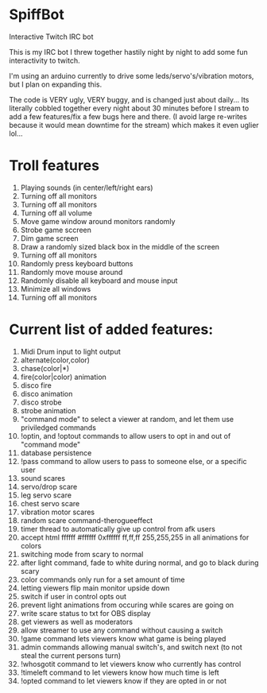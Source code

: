 SpiffBot 
========

Interactive Twitch IRC bot

This is my IRC bot I threw together hastily night by night to add some fun interactivity to twitch. 

I'm using an arduino currently to drive some leds/servo's/vibration motors, but I plan on expanding this.

The code is VERY ugly, VERY buggy, and is changed just about daily... Its literally cobbled together every night about 30 minutes before I stream to add a few features/fix a few bugs here and there. (I avoid large re-writes because it would mean downtime for the stream) which makes it even uglier lol...

<h1>Troll features</h1>
<ol>
<li>Playing sounds (in center/left/right ears)</li>
<li>Turning off all monitors</li>
<li>Turning off all monitors</li>
<li>Turning off all volume</li>
<li>Move game window around monitors randomly</li>
<li>Strobe game sccreen</li>
<li>Dim game screen</li>
<li>Draw a randomly sized black box in the middle of the screen</li>
<li>Turning off all monitors</li>
<li>Randomly press keyboard buttons</li>
<li>Randomly move mouse around</li>
<li>Randomly disable all keyboard and mouse input</li>
<li>Minimize all windows</li>
<li>Turning off all monitors</li>
</ol>

<h1>Current list of added features:</h1>
<ol>
<li>Midi Drum input to light output</li>
<li>alternate(color,color)</li>
<li>chase(color|*)</li>
<li>fire(color|color) animation</li>
<li>disco fire</li>
<li>disco animation</li>
<li>disco strobe</li>
<li>strobe animation</li>
<li>"command mode" to select a viewer at random, and let them use priviledged commands</li>
<li>!optin, and !optout commands to allow users to opt in and out of "command mode"</li>
<li>database persistence</li>
<li>!pass command to allow users to pass to someone else, or a specific user</li>
<li>sound scares</li>
<li>servo/drop scare</li>
<li>leg servo scare</li>
<li>chest servo scare</li>
<li>vibration motor scares</li>
<li>random scare command-therogueeffect</li>
<li>timer thread to automatically give up control from afk users</li>
<li>accept html ffffff #ffffff 0xffffff ff,ff,ff 255,255,255 in all animations for colors </li>
<li>switching mode from scary to normal</li>
<li>after light command, fade to white during normal, and go to black during scary</li>
<li>color commands only run for a set amount of time</li>
<li>letting viewers flip main monitor upside down</li>
<li>switch if user in control opts out</li>
<li>prevent light animations from occuring while scares are going on</li>
<li>write scare status to txt for OBS display</li>
<li>get viewers as well as moderators</li>
<li>allow streamer to use any command without causing a switch</li>
<li>!game command lets viewers know what game is being played</li>
<li>admin commands allowing manual switch's, and switch next (to not steal the current persons turn)</li>
<li>!whosgotit command to let viewers know who currently has control</li>
<li>!timeleft command to let viewers know how much time is left</li>
<li>!opted command to let viewers know if they are opted in or not</li>
</ol>


